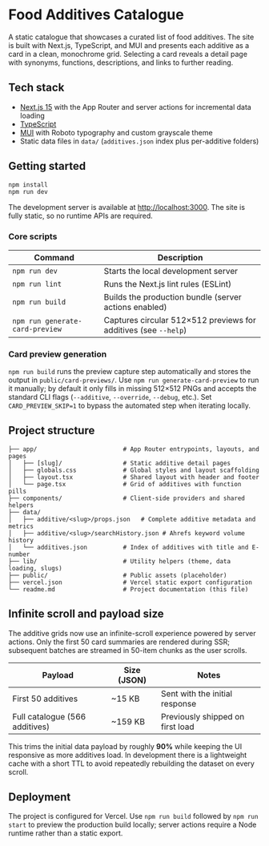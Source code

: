 # Food Additives Catalogue

A static catalogue that showcases a curated list of food additives. The site is built with Next.js, TypeScript, and MUI and presents each additive as a card in a clean, monochrome grid. Selecting a card reveals a detail page with synonyms, functions, descriptions, and links to further reading.

## Tech stack

- [Next.js 15](https://nextjs.org/) with the App Router and server actions for incremental data loading
- [TypeScript](https://www.typescriptlang.org/)
- [MUI](https://mui.com/material-ui/) with Roboto typography and custom grayscale theme
- Static data files in `data/` (`additives.json` index plus per-additive folders)

## Getting started

```bash
npm install
npm run dev
```

The development server is available at [http://localhost:3000](http://localhost:3000). The site is fully static, so no runtime APIs are required.

### Core scripts

| Command                  | Description                                                             |
| ------------------------ | ----------------------------------------------------------------------- |
| `npm run dev`            | Starts the local development server                                     |
| `npm run lint`           | Runs the Next.js lint rules (ESLint)                                    |
| `npm run build`          | Builds the production bundle (server actions enabled)                   |
| `npm run generate-card-preview` | Captures circular 512×512 previews for additives (see `--help`) |

### Card preview generation

`npm run build` runs the preview capture step automatically and stores the output in `public/card-previews/`. Use
`npm run generate-card-preview` to run it manually; by default it only fills in missing 512×512 PNGs and accepts the standard
CLI flags (`--additive`, `--override`, `--debug`, etc.). Set `CARD_PREVIEW_SKIP=1` to bypass the automated step when iterating
locally.

## Project structure

```text
├── app/                        # App Router entrypoints, layouts, and pages
│   ├── [slug]/                 # Static additive detail pages
│   ├── globals.css             # Global styles and layout scaffolding
│   ├── layout.tsx              # Shared layout with header and footer
│   └── page.tsx                # Grid of additives with function pills
├── components/                 # Client-side providers and shared helpers
├── data/
│   ├── additive/<slug>/props.json   # Complete additive metadata and metrics
│   ├── additive/<slug>/searchHistory.json # Ahrefs keyword volume history
│   └── additives.json          # Index of additives with title and E-number
├── lib/                        # Utility helpers (theme, data loading, slugs)
├── public/                     # Public assets (placeholder)
├── vercel.json                 # Vercel static export configuration
└── readme.md                   # Project documentation (this file)
```

## Infinite scroll and payload size

The additive grids now use an infinite-scroll experience powered by server actions. Only the first 50 card summaries are rendered during SSR; subsequent batches are streamed in 50-item chunks as the user scrolls.

| Payload | Size (JSON) | Notes |
| ------- | ----------- | ----- |
| First 50 additives | ~15 KB | Sent with the initial response |
| Full catalogue (566 additives) | ~159 KB | Previously shipped on first load |

This trims the initial data payload by roughly **90%** while keeping the UI responsive as more additives load. In development there is a lightweight cache with a short TTL to avoid repeatedly rebuilding the dataset on every scroll.

## Deployment

The project is configured for Vercel. Use `npm run build` followed by `npm run start` to preview the production build locally; server actions require a Node runtime rather than a static export.
